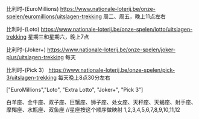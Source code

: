 比利时-(EuroMillions)
https://www.nationale-loterij.be/onze-spelen/euromillions/uitslagen-trekking
周二、周五，晚上11点左右

比利时-(Loto)
https://www.nationale-loterij.be/onze-spelen/lotto/uitslagen-trekking
星期三和星期六，晚上7点

比利时-(Joker+)
https://www.nationale-loterij.be/onze-spelen/joker-plus/uitslagen-trekking
每天

比利时-(Pick 3）
https://www.nationale-loterij.be/onze-spelen/pick-3/uitslagen-trekking
每天晚上8点30分左右

["EuroMillions","Loto", "Extra Lotto", "Joker+", "Pick 3"]

白羊座、金牛座、双子座、巨蟹座、狮子座、处女座、天秤座、天蝎座、射手座、摩羯座、水瓶座、双鱼座 //星座按这个顺序做映射
1,2,3,4,5,6,7,8,9,10,11,12
